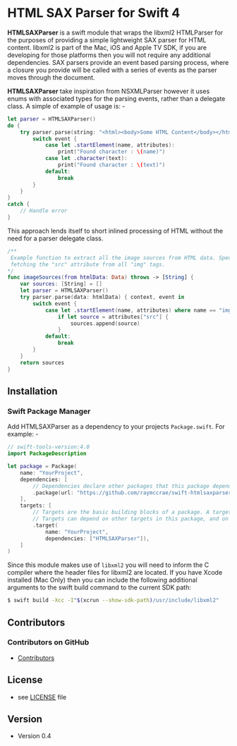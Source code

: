 HTML SAX Parser for Swift 4
======
**HTMLSAXParser** is a swift module that wraps the libxml2 HTMLParser for the purposes
of providing a simple lightweight SAX parser for HTML content. libxml2 is part of the
Mac, iOS and Apple TV SDK, if you are developing for those platforms then you will not
require any additional dependencies. SAX parsers provide an event based parsing process,
where a closure you provide will be called with a series of events as the parser moves
through the document.

**HTMLSAXParser** take inspiration from NSXMLParser however it uses enums with associated
types for the parsing events, rather than a delegate class. A simple of example of usage
is: -

```swift
let parser = HTMLSAXParser()
do {
	try parser.parse(string: "<html><body>Some HTML Content</body></html>") { context, event in
		switch event {
			case let .startElement(name, attributes):
				print("Found character : \(name)")
			case let .character(text):
				print("Found character : \(text)")
			default:
				break
		}
	}
}
catch {
	// Handle error
}
```

This approach lends itself to short inlined processing of HTML without the need for
a parser delegate class.

```swift
/**
 Example function to extract all the image sources from HTML data. Specifically
 fetching the "src" attribute from all "img" tags.
*/
func imageSources(from htmlData: Data) throws -> [String] {
	var sources: [String] = []
	let parser = HTMLSAXParser()
	try parser.parse(data: htmlData) { context, event in
		switch event {
			case let .startElement(name, attributes) where name == "img":
				if let source = attributes["src"] {
					sources.append(source)
				}
			default:
				break
		}
	}
	return sources
}
```

## Installation

### Swift Package Manager

Add HTMLSAXParser as a dependency to your projects `Package.swift`. For example: -

```swift
// swift-tools-version:4.0
import PackageDescription

let package = Package(
    name: "YourProject",
    dependencies: [
        // Dependencies declare other packages that this package depends on.
        .package(url: "https://github.com/raymccrae/swift-htmlsaxparser.git", .branch("master"))
    ],
    targets: [
        // Targets are the basic building blocks of a package. A target can define a module or a test suite.
        // Targets can depend on other targets in this package, and on products in packages which this package depends on.
        .target(
            name: "YourProject",
            dependencies: ["HTMLSAXParser"]),
    ]
)
```

Since this module makes use of `libxml2` you will need to inform the C compiler where the
header files for libxml2 are located. If you have Xcode installed (Mac Only) then you can
include the following additional arguments to the swift build command to the current SDK
path:

```bash
$ swift build -Xcc -I"$(xcrun --show-sdk-path)/usr/include/libxml2"
```

## Contributors

### Contributors on GitHub
* [Contributors](https://github.com/raymccrae/swift-htmlsaxparser/graphs/contributors)

## License 
* see [LICENSE](https://github.com/raymccrae/swift-htmlsaxparser/blob/master/LICENSE) file

## Version 
* Version 0.4